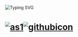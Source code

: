 
![Typing SVG](https://readme-typing-svg.herokuapp.com?font=Cinzel+Code&size=35&pause=1&color=3FF73D&width=435&lines=Brakions)
#
# [![as1](https://user-images.githubusercontent.com/93687273/197913759-f602643c-66bd-454c-8ef6-324e48191ada.png)](https://www.linkedin.com/in/brakions/)[![githubicon](https://user-images.githubusercontent.com/93687273/198377022-e84fa228-dcd9-4097-853a-8e54ac98dbe1.png)](https://github.com/Brakions)



